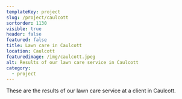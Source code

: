 ```yaml
---
templateKey: project
slug: /project/caulcott
sortorder: 1130
visible: true
header: false
featured: false
title: Lawn care in Caulcott
location: Caulcott
featuredimage: /img/caulcott.jpeg
alt: Results of our lawn care service in Caulcott
category:
  - project
---
```

These are the results of our lawn care service at a client in Caulcott.

